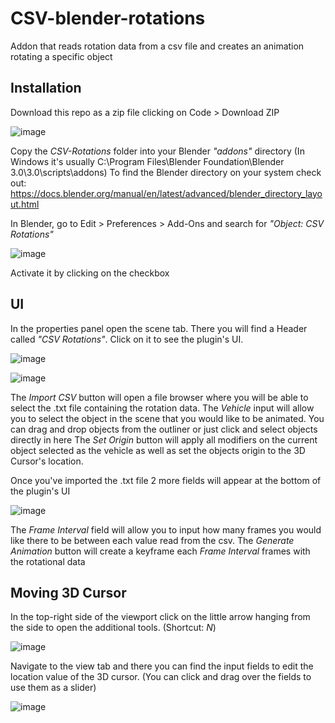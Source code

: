 # CSV-blender-rotations
Addon that reads rotation data from a csv file and creates an animation rotating a specific object

## Installation
Download this repo as a zip file clicking on Code > Download ZIP

![image](https://user-images.githubusercontent.com/59767130/166458698-16596287-9647-4719-b024-bbec422f9175.png)

Copy the *CSV-Rotations* folder into your Blender *"addons"* directory (In Windows it's usually C:\Program Files\Blender Foundation\Blender 3.0\3.0\scripts\addons)
To find the Blender directory on your system check out: https://docs.blender.org/manual/en/latest/advanced/blender_directory_layout.html

In Blender, go to Edit > Preferences > Add-Ons and search for *"Object: CSV Rotations"*

![image](https://user-images.githubusercontent.com/59767130/166459127-ed6723f7-c29c-4661-9cbd-6c4031de744f.png)

Activate it by clicking on the checkbox

## UI
In the properties panel open the scene tab. There you will find a Header called *"CSV Rotations"*. Click on it to see the plugin's UI.

![image](https://user-images.githubusercontent.com/59767130/166459851-4ed30bc4-a7b1-4ef7-828a-4738e07f56ac.png)

![image](https://user-images.githubusercontent.com/59767130/166460288-1b3d8c6c-101b-456a-ae36-8c6234021678.png)

The _Import CSV_ button will open a file browser where you will be able to select the .txt file containing the rotation data.
The _Vehicle_ input will allow you to select the object in the scene that you would like to be animated. You can drag and drop objects from the outliner or just click and select objects directly in here
The _Set Origin_ button will apply all modifiers on the current object selected as the vehicle as well as set the objects origin to the 3D Cursor's location.

Once you've imported the .txt file 2 more fields will appear at the bottom of the plugin's UI

![image](https://user-images.githubusercontent.com/59767130/166461062-932fafba-5f51-47de-be1c-6570e373e12a.png)

The _Frame Interval_ field will allow you to input how many frames you would like there to be between each value read from the csv.
The _Generate Animation_ button will create a keyframe each *Frame Interval* frames with the rotational data

## Moving 3D Cursor
In the top-right side of the viewport click on the little arrow hanging from the side to open the additional tools. (Shortcut: *N*)

![image](https://user-images.githubusercontent.com/59767130/166462224-03232adc-5d55-4ca4-9ce9-2b655e6a819b.png)

Navigate to the view tab and there you can find the input fields to edit the location value of the 3D cursor. (You can click and drag over the fields to use them as a slider)

![image](https://user-images.githubusercontent.com/59767130/166462546-fb924f99-7a1d-4928-ad41-d08be5b0fd9a.png)



